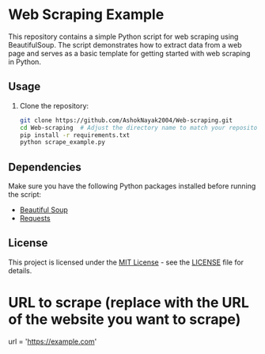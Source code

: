 # Web Scraping Example
This repository contains a simple Python script for web scraping using BeautifulSoup. The script demonstrates how to extract data from a web page and serves as a basic template for getting started with web scraping in Python.

## Usage

1. Clone the repository:

   ```bash
   git clone https://github.com/AshokNayak2004/Web-scraping.git
   cd Web-scraping  # Adjust the directory name to match your repository
   pip install -r requirements.txt
   python scrape_example.py
## Dependencies

Make sure you have the following Python packages installed before running the script:

- [Beautiful Soup](https://pypi.org/project/beautifulsoup4/)
- [Requests](https://pypi.org/project/requests/)

## License

This project is licensed under the [MIT License](LICENSE) - see the [LICENSE](LICENSE) file for details.

# URL to scrape (replace with the URL of the website you want to scrape)
url = 'https://example.com'


